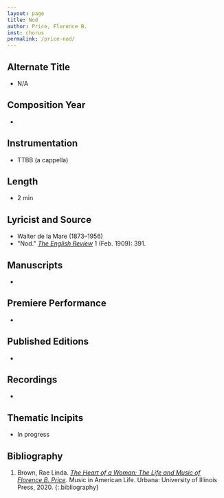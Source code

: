 ```yaml
---
layout: page
title: Nod
author: Price, Florence B.
inst: chorus
permalink: /price-nod/
---
```


## Alternate Title
- N/A

## Composition Year
- 

## Instrumentation
- TTBB (a cappella)

## Length
- 2 min

## Lyricist and Source
- Walter de la Mare (1873&ndash;1956)
- "Nod." [*The English Review*](https://catalog.hathitrust.org/Record/006946451) 1 (Feb. 1909): 391.

## Manuscripts
- 

## Premiere Performance
- 

## Published Editions
- 

## Recordings
- 

## Thematic Incipits
- In progress

## Bibliography
1. Brown, Rae Linda. <a href="https://www.worldcat.org/title/1122800180" target="_blank">*The Heart of a Woman: The Life and Music of Florence B. Price*</a>. Music in American Life. Urbana: University of Illinois Press, 2020.
{:.bibliography}